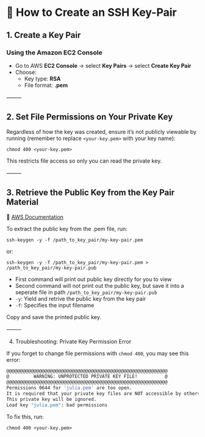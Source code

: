 # 🔐 How to Create an SSH Key-Pair

## 1. Create a Key Pair

### Using the Amazon EC2 Console
- Go to AWS **EC2 Console** → select **Key Pairs** → select **Create Key Pair**
- Choose:
  - Key type: **RSA**
  - File format: **.pem**

⸻

## 2. Set File Permissions on Your Private Key

Regardless of how the key was created, ensure it’s not publicly viewable by running (remember to replace `<your-key.pem>` with your key name):

`chmod 400 <your-key.pem>`

This restricts file access so only you can read the private key.

⸻

## 3. Retrieve the Public Key from the Key Pair Material

📖 [AWS Documentation](https://docs.aws.amazon.com/AWSEC2/latest/UserGuide/describe-keys.html#retrieving-the-public-key)

To extract the public key from the .pem file, run:

`ssh-keygen -y -f /path_to_key_pair/my-key-pair.pem`

or:

`ssh-keygen -y -f /path_to_key_pair/my-key-pair.pem > /path_to_key_pair/my-key-pair.pub` 

- First command will print out public key directly for you to view
- Second command will not print out the public key, but save it into a seperate file in path `/path_to_key_pair/my-key-pair.pub`
- `-y`: Yield and retrive the public key from the key pair
- `-f`: Specifies the input filename

Copy and save the printed public key.

⸻

4. Troubleshooting: Private Key Permission Error

If you forget to change file permissions with `chmod 400`, you may see this error:

```bash
@@@@@@@@@@@@@@@@@@@@@@@@@@@@@@@@@@@@@@@@@@@@@@@@@@@@@@@@@@@
@         WARNING: UNPROTECTED PRIVATE KEY FILE!          @
@@@@@@@@@@@@@@@@@@@@@@@@@@@@@@@@@@@@@@@@@@@@@@@@@@@@@@@@@@@
Permissions 0644 for 'julia.pem' are too open.
It is required that your private key files are NOT accessible by others.
This private key will be ignored.
Load key "julia.pem": bad permissions
```

To fix this, run:

`chmod 400 <your-key.pem>`
